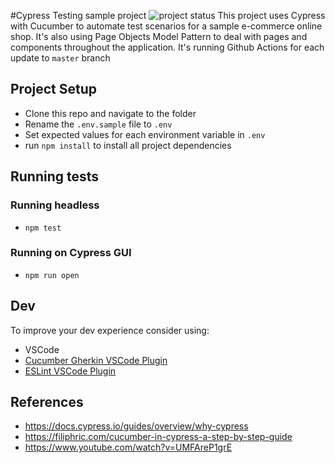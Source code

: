 #Cypress Testing sample project
![project status](https://github.com/doamaral/cypress-magento-store/workflows/Run%20E2E%20tests%20for%20Magento%20Store%20Project/badge.svg)
This project uses Cypress with Cucumber to automate test scenarios for a sample e-commerce online shop. It's also using Page Objects Model Pattern to deal with pages and components throughout the application.
It's running Github Actions for each update to `master` branch

## Project Setup
- Clone this repo and navigate to the folder
- Rename the `.env.sample` file to `.env`
- Set expected values for each environment variable in `.env`
- run `npm install` to install all project dependencies

## Running tests
### Running headless
- `npm test`

### Running on Cypress GUI
- `npm run open`

## Dev
To improve your dev experience consider using:
- VSCode
- [Cucumber Gherkin VSCode Plugin](https://marketplace.visualstudio.com/items?itemName=alexkrechik.cucumberautocomplete)
- [ESLint VSCode Plugin](https://marketplace.visualstudio.com/items?itemName=dbaeumer.vscode-eslint)

## References
- https://docs.cypress.io/guides/overview/why-cypress
- https://filiphric.com/cucumber-in-cypress-a-step-by-step-guide
- https://www.youtube.com/watch?v=UMFAreP1grE
